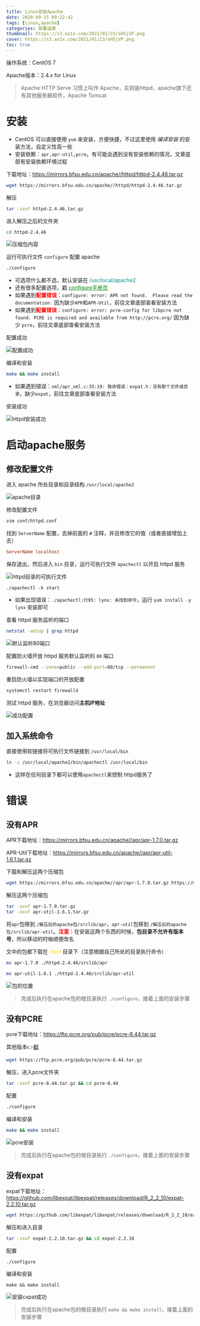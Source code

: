 ```yaml
---
title: Linux安装Apache
date: 2020-09-15 09:22:42
tags: [Linux,apache]
categories: 部署运维
thumbnail: https://s3.ax1x.com/2021/01/23/sHSjVP.png
cover: https://s3.ax1x.com/2021/01/23/sHSjVP.png
toc: true
---
```


操作系统：CentOS 7

Apache版本：2.4.x for Linux

 <!-- more -->

> Apache HTTP Serve 习惯上叫作 Apache，实则是httpd，apache旗下还有其他服务器软件，Apache Tomcat

# 安装

- CentOS 可以直接使用 `yum` 来安装，方便快捷，不过这里使用 *编译安装* 的安装方法，自定义性高一些
- 安装依赖：`apr,apr-util,pcre`。有可能会遇到没有安装依赖的情况，文章底部有安装依赖环境过程

下载地址：https://mirrors.bfsu.edu.cn/apache//httpd/httpd-2.4.46.tar.gz

```bash
wget https://mirrors.bfsu.edu.cn/apache//httpd/httpd-2.4.46.tar.gz
```

解压

```bash
tar -zxvf httpd-2.4.46.tar.gz
```

进入解压之后的文件夹

```bash
cd httpd-2.4.46
```

![压缩包内容](https://s3.ax1x.com/2021/01/23/s7ZuVJ.png)

运行可执行文件 `configure` 配置 apache

```bash
./configure
```

- 可选项什么都不选，默认安装在 <span style="color: darkcyan;">/usr/local/apache2</span>
- 还有很多配置选项，戳 <a href="http://httpd.apache.org/docs/2.4/programs/configure.html" style="color: green">configure手册页</a>
- 如果遇到<b style="color: red;">配置错误</b>：`configure: error: APR not found.  Please read the documentation.` 因为缺少`APR`和`APR-Util`，前往文章底部查看安装方法
- 如果遇到<b style="color: red;">配置错误</b>：`configure: error: pcre-config for libpcre not found. PCRE is required and available from http://pcre.org/` 因为缺少 `pcre`，前往文章底部查看安装方法

配置成功

![配置成功](https://s3.ax1x.com/2021/01/23/s7ULPx.png)

编译和安装

```bash
make && make install
```

- 如果遇到错误：`xml/apr_xml.c:35:19: 致命错误：expat.h：没有那个文件或目录`，缺少`expat`，前往文章底部查看安装方法

安装成功

![httpd安装成功](https://s3.ax1x.com/2021/01/23/s70cOU.png)

# 启动apache服务

## 修改配置文件

进入 apache 所处目录和目录结构 `/usr/local/apache2`

![apache目录](https://s3.ax1x.com/2021/01/23/s7BUc6.png)

修改配置文件

```bash
vim conf/httpd.conf
```

找到 `ServerName` 配置，去掉前面的 `#` 注释，并且修改它的值（或者直接增加上去）

```conf
ServerName localhost
```

保存退出，然后进入 `bin` 目录，运行可执行文件 `apachectl` 以开启 httpd 服务

![httpd目录的可执行文件](https://s3.ax1x.com/2021/01/23/s7vx5F.png)

```
./apachectl -k start
```

- 如果出现错误：`./apachectl:行95: lynx: 未找到命令`，运行 `yum install -y lynx` 安装即可

查看 httpd 服务监听的端口

```bash
netstat -antup | grep httpd
```

![默认监听80端口](https://s3.ax1x.com/2021/01/23/sHSdH0.png)

配置防火墙开放 httpd 服务默认监听的 `80` 端口

```bash
firewall-cmd --zone=public --add-port=80/tcp --permanent 
```

重启防火墙以实现端口的开放配置

```bash
systemctl restart firewalld
```

测试 httpd 服务，在浏览器访问**主机IP地址**

![成功配置](https://s3.ax1x.com/2021/01/23/s7zWtS.png)

## 加入系统命令

直接使用软链接将可执行文件链接到 `/usr/local/bin`

```bash
ln -s /usr/local/apache2/bin/apachectl /usr/local/bin
```

- 这样在任何目录下都可以使用`apachectl`来控制 httpd服务了

# 错误

## 没有APR

APR下载地址：https://mirrors.bfsu.edu.cn/apache//apr/apr-1.7.0.tar.gz

APR-Util下载地址：https://mirrors.bfsu.edu.cn/apache//apr/apr-util-1.6.1.tar.gz

下载和解压这两个压缩包

```bash 
wget https://mirrors.bfsu.edu.cn/apache//apr/apr-1.7.0.tar.gz https://mirrors.bfsu.edu.cn/apache//apr/apr-util-1.6.1.tar.gz
```

解压这两个压缩包

```bash
tar -zxvf apr-1.7.0.tar.gz
tar -zxvf apr-util-1.6.1.tar.gz
```

将`apr`包移到 `/解压后的apache包/srclib/apr`，`apr-util`包移到 `/解压后的apache包/srclib/apr-util`。<b style="color: red;">注意：</b>在安装这两个东西的时候，**包目录不允许有版本号**，所以移动的时候顺便改名

文中的包都下载在 <span style="color: gold">/root</span> 目录下（注意根据自己所处的目录执行命令）

```bash
mv apr-1.7.0 ./httpd-2.4.46/srclib/apr
```

```bash
mv apr-util-1.6.1 ./httpd-2.4.46/srclib/apr-util
```

![包的位置](https://s3.ax1x.com/2021/01/23/s71Izj.png)

> 完成后执行在apache包的根目录执行 `./configure`，接着上面的安装步骤

## 没有PCRE

pcre下载地址：https://ftp.pcre.org/pub/pcre/pcre-8.44.tar.gz

其他版本👉<a href="https://ftp.pcre.org/pub/pcre/">戳</a>

```bash
wget https://ftp.pcre.org/pub/pcre/pcre-8.44.tar.gz
```

解压，进入pcre文件夹

```bash
tar -zvxf pcre-8.44.tar.gz && cd pcre-8.44
```

配置

```bash
./configure
```

编译和安装

```bash
make && make install
```

![pcre安装](https://s3.ax1x.com/2021/01/23/s7UKC6.png)

> 完成后执行在apache包的根目录执行 `./configure`，接着上面的安装步骤

## 没有expat

expat下载地址：https://github.com/libexpat/libexpat/releases/download/R_2_2_10/expat-2.2.10.tar.gz

```bash
wget https://github.com/libexpat/libexpat/releases/download/R_2_2_10/expat-2.2.10.tar.gz
```

解压和进入目录

```bash
tar -zxvf expat-2.2.10.tar.gz && cd expat-2.2.10
```

配置

```bash
./configure
```

编译和安装

```
make && make install
```

![安装cxpat成功](https://s3.ax1x.com/2021/01/23/s70CdJ.png)

> 完成后执行在apache包的根目录执行 `make && make install`，接着上面的安装步骤



